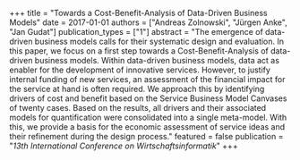 +++
title = "Towards a Cost-Benefit-Analysis of Data-Driven Business Models"
date = 2017-01-01
authors = ["Andreas Zolnowski", "Jürgen Anke", "Jan Gudat"]
publication_types = ["1"]
abstract = "The emergence of data-driven business models calls for their systematic design and evaluation. In this paper, we focus on a first step towards a Cost-Benefit-Analysis of data-driven business models. Within data-driven business models, data act as enabler for the development of innovative services. However, to justify internal funding of new services, an assessment of the financial impact for the service at hand is often required. We approach this by identifying drivers of cost and benefit based on the Service Business Model Canvases of twenty cases. Based on the results, all drivers and their associated models for quantification were consolidated into a single meta-model. With this, we provide a basis for the economic assessment of service ideas and their refinement during the design process."
featured = false
publication = "*13th International Conference on Wirtschaftsinformatik*"
+++

